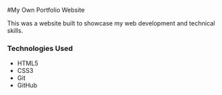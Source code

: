 #My Own Portfolio Website


This was a website built to showcase my web development and technical skills.



### Technologies Used

* HTML5
* CSS3
* Git
* GitHub


